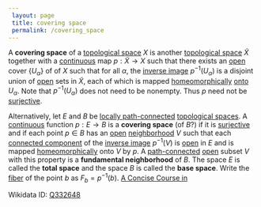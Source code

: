 ```yaml
---
 layout: page
 title: covering space
 permalink: /covering_space
---
```


A **covering space** of a [topological space](https://defsmath.github.io/DefsMath/topological_space) $X$ is another [topological space](https://defsmath.github.io/DefsMath/topological_space) $\tilde X$ together with a [continuous](https://defsmath.github.io/DefsMath/continuous) map $p:\tilde X\to X$ such that there exists an [open](https://defsmath.github.io/DefsMath/open) cover $\{U_\alpha\}$ of of $X$ such that for all $\alpha$, the [inverse image](https://defsmath.github.io/DefsMath/inverse_image) $p^{-1}(U_\alpha)$ is a disjoint union of [open](https://defsmath.github.io/DefsMath/open) sets in $\tilde X$, each of which is mapped [homeomorphically](https://defsmath.github.io/DefsMath/homeomorphism) [onto](https://defsmath.github.io/DefsMath/surjective) $U_\alpha$. Note that $p^{-1}(U_\alpha)$ does not need to be nonempty. Thus $p$ need not be [surjective](https://defsmath.github.io/DefsMath/surjective). [](https://defsmath.github.io/DefsMath/Algebraic_Topology)

Alternatively, let $E$ and $B$ be [locally path-connected](https://defsmath.github.io/DefsMath/locally_path-connected) [topological spaces](https://defsmath.github.io/DefsMath/topological_space). A [continuous](https://defsmath.github.io/DefsMath/continuous) function $p:E\to B$ is a **covering space** (of $B$?) if it is [surjective](https://defsmath.github.io/DefsMath/surjective) and if each point $p\in B$ has an [open](https://defsmath.github.io/DefsMath/open) [neighborhood](https://defsmath.github.io/DefsMath/neighborhood) $V$ such that each [connected component](https://defsmath.github.io/DefsMath/connected_component) of the [inverse image](https://defsmath.github.io/DefsMath/inverse_image) $p^{-1}(V)$ is [open](https://defsmath.github.io/DefsMath/open) in $E$ and is mapped [homeomorphically](https://defsmath.github.io/DefsMath/##############homeomorphically) onto $V$ by $p$. A [path-connected](https://defsmath.github.io/DefsMath/path-connected) [open](https://defsmath.github.io/DefsMath/open) subset $V$ with this property is a **fundamental neighborhood** of $B$. The space $E$ is called the **total space** and the space $B$ is called the **base space**.  Write the [fiber](https://defsmath.github.io/DefsMath/fiber) of the point $b$ as $F_b = p^{-1}(b)$. [A Concise Course in ](https://defsmath.github.io/DefsMath/A_Concise_Course_in_###################)

Wikidata ID: [Q332648](https://www.wikidata.org/wiki/Q332648)